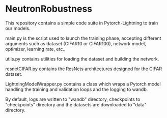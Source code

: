 # NeutronRobustness

This repository contains a simple code suite in Pytorch-Lightning to train our models.

main.py is the script used to launch the training phase, accepting different arguments such as dataset (CIFAR10 or
CIFAR100), network model, optimizer, learning rate, etc..

utils.py contains utilities for loading the dataset and building the network.

resnetCIFAR.py contains the ResNets architectures designed for the CIFAR dataset.

LightningModelWrapper.py contains a class which wraps a Pytorch model handling the training and validation loops and the
logging to wandb.

By default, logs are written to "wandb" directory, checkpoints to "checkpoints" directory and the datasets are
downloaded to "data" directory.
